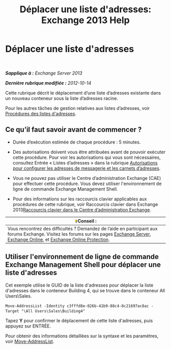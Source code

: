﻿---
title: "Déplacer une liste d'adresses: Exchange 2013 Help"
TOCTitle: Déplacer une liste d'adresses
ms:assetid: c843bbd5-6c0e-41e1-b749-7ae87c1beb25
ms:mtpsurl: https://technet.microsoft.com/fr-fr/library/Bb124534(v=EXCHG.150)
ms:contentKeyID: 50479156
ms.date: 04/24/2018
mtps_version: v=EXCHG.150
ms.translationtype: HT
---

# Déplacer une liste d'adresses

 

_**Sapplique à :** Exchange Server 2013_

_**Dernière rubrique modifiée :** 2012-10-14_

Cette rubrique décrit le déplacement d’une liste d’adresses existante dans un nouveau conteneur sous la liste d’adresses racine.

Pour les autres tâches de gestion relatives aux listes d’adresses, voir [Procédures des listes d'adresses](address-list-procedures-exchange-2013-help.md).

## Ce qu’il faut savoir avant de commencer ?

  - Durée d’exécution estimée de chaque procédure : 5 minutes.

  - Des autorisations doivent vous être attribuées avant de pouvoir exécuter cette procédure. Pour voir les autorisations qui vous sont nécessaires, consultez Entrée « Listes d’adresses » dans la rubrique [Autorisations pour configurer les adresses de messagerie et les carnets d’adresses](email-address-and-address-book-permissions-exchange-2013-help.md).

  - Vous ne pouvez pas utiliser le Centre d’administration Exchange (CAE) pour effectuer cette procédure. Vous devez utiliser l'environnement de ligne de commande Exchange Management Shell.

  - Pour des informations sur les raccourcis clavier applicables aux procédures de cette rubrique, voir Raccourcis clavier dans Exchange 2013[Raccourcis clavier dans le Centre d’administration Exchange](keyboard-shortcuts-in-the-exchange-admin-center-exchange-online-protection-help.md).

<table>
<thead>
<tr class="header">
<th><img src="images/Bb125224.tip(EXCHG.150).gif" title="Conseil" alt="Conseil" />Conseil :</th>
</tr>
</thead>
<tbody>
<tr class="odd">
<td>Vous rencontrez des difficultés ? Demandez de l’aide en participant aux forums Exchange. Visitez les forums sur les pages <a href="https://go.microsoft.com/fwlink/p/?linkid=60612">Exchange Server</a>, <a href="https://go.microsoft.com/fwlink/p/?linkid=267542">Exchange Online</a>, et <a href="https://go.microsoft.com/fwlink/p/?linkid=285351">Exchange Online Protection</a>.</td>
</tr>
</tbody>
</table>


## Utiliser l'environnement de ligne de commande Exchange Management Shell pour déplacer une liste d'adresses

Cet exemple utilise le GUID de la liste d'adresses pour déplacer la liste d'adresses dans le conteneur Building 4, qui se trouve dans le conteneur All Users\\Sales.

    Move-AddressList -Identity c3fffd8e-026b-41b9-88c4-8c21697ac8ac -Target "\All Users\Sales\Building4"

Tapez **Y** pour confirmer le déplacement de cette liste d'adresses, puis appuyez sur ENTRÉE.

Pour obtenir des informations détaillées sur la syntaxe et les paramètres, voir [Move-AddressList](https://technet.microsoft.com/fr-fr/library/bb124520\(v=exchg.150\)).

